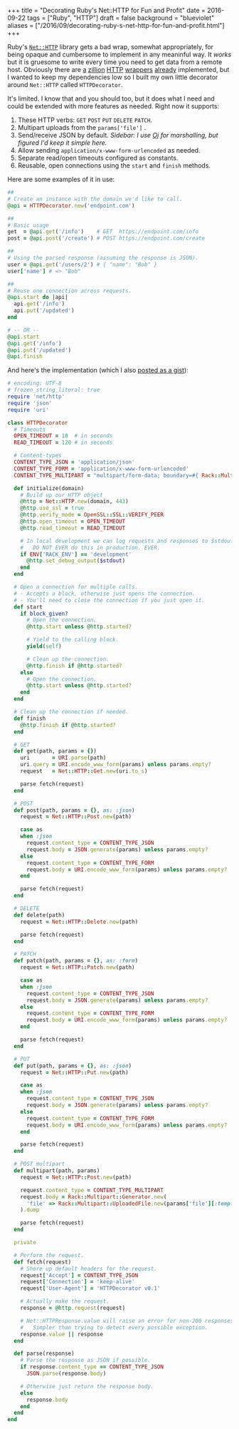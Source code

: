 +++
title = "Decorating Ruby's Net::HTTP for Fun and Profit"
date = 2016-09-22
tags = ["Ruby", "HTTP"]
draft = false
background = "blueviolet"
aliases = ["/2016/09/decorating-ruby-s-net-http-for-fun-and-profit.html"]
+++

Ruby's
[`Net::HTTP`](http://ruby-doc.org/stdlib-2.3.1/libdoc/net/http/rdoc/Net/HTTP.html)
library gets a bad wrap, somewhat appropriately, for being opaque and cumbersome
to implement in any meaninful way. It _works_ but it is gruesome to write every
time you need to get data from a remote host. Obviously there are
[a](https://github.com/lostisland/faraday)
[zillion](https://github.com/typhoeus/typhoeus)
[HTTP](https://github.com/jnunemaker/httparty)
[wrappers](https://github.com/taf2/curb)
[already](https://github.com/rest-client/rest-client) implemented, but I wanted
to keep my dependencies low so I built my own little decorator around
`Net::HTTP` called `HTTPDecorator`.

It's limited. I know that and you should too, but it does what I need and could
be extended with more features as needed. Right now it supports:

1. These HTTP verbs: `GET` `POST` `PUT` `DELETE` `PATCH`.
2. Multipart uploads from the `params['file']` .
3. Send/receive JSON by default. _Sidebar: I use
   [Oj](https://github.com/ohler55/oj) for marshalling, but figured I'd keep it
   simple here._
4. Allow sending `application/x-www-form-urlencoded` as needed.
5. Separate read/open timeouts configured as constants.
6. Reusable, open connections using the `start` and `finish` methods.

Here are some examples of it in use:

```ruby
##
# Create an instance with the domain we'd like to call.
@api = HTTPDecorator.new('endpoint.com')

##
# Basic usage
get  = @api.get('/info')    # GET  https://endpoint.com/info
post = @api.post('/create') # POST https://endpoint.com/create

##
# Using the parsed response (assuming the response is JSON).
user = @api.get('/users/2') # { "name": "Bob" }
user['name'] # => "Bob"

##
# Reuse one connection across requests.
@api.start do |api|
  api.get('/info')
  api.put('/updated')
end

# -- OR --
@api.start
@api.get('/info')
@api.put('/updated')
@api.finish
```

And here's the implementation (which I also [posted as a
gist](https://gist.github.com/evanleck/f60b6437ebbbbf96709937804e81d44c)):

```ruby
# encoding: UTF-8
# frozen_string_literal: true
require 'net/http'
require 'json'
require 'uri'

class HTTPDecorator
  # Timeouts
  OPEN_TIMEOUT = 10  # in seconds
  READ_TIMEOUT = 120 # in seconds

  # Content-types
  CONTENT_TYPE_JSON = 'application/json'
  CONTENT_TYPE_FORM = 'application/x-www-form-urlencoded'
  CONTENT_TYPE_MULTIPART = "multipart/form-data; boundary=#{ Rack::Multipart::MULTIPART_BOUNDARY }"

  def initialize(domain)
    # Build up our HTTP object
    @http = Net::HTTP.new(domain, 443)
    @http.use_ssl = true
    @http.verify_mode = OpenSSL::SSL::VERIFY_PEER
    @http.open_timeout = OPEN_TIMEOUT
    @http.read_timeout = READ_TIMEOUT

    # In local development we can log requests and responses to $stdout.
    #   DO NOT EVER do this in production. EVER.
    if ENV['RACK_ENV'] == 'development'
      @http.set_debug_output($stdout)
    end
  end

  # Open a connection for multiple calls.
  # - Accepts a block, otherwise just opens the connection.
  # - You'll need to close the connection if you just open it.
  def start
    if block_given?
      # Open the connection.
      @http.start unless @http.started?

      # Yield to the calling block.
      yield(self)

      # Clean up the connection.
      @http.finish if @http.started?
    else
      # Open the connection.
      @http.start unless @http.started?
    end
  end

  # Clean up the connection if needed.
  def finish
    @http.finish if @http.started?
  end

  # GET
  def get(path, params = {})
    uri       = URI.parse(path)
    uri.query = URI.encode_www_form(params) unless params.empty?
    request   = Net::HTTP::Get.new(uri.to_s)

    parse fetch(request)
  end

  # POST
  def post(path, params = {}, as: :json)
    request = Net::HTTP::Post.new(path)

    case as
    when :json
      request.content_type = CONTENT_TYPE_JSON
      request.body = JSON.generate(params) unless params.empty?
    else
      request.content_type = CONTENT_TYPE_FORM
      request.body = URI.encode_www_form(params) unless params.empty?
    end

    parse fetch(request)
  end

  # DELETE
  def delete(path)
    request = Net::HTTP::Delete.new(path)

    parse fetch(request)
  end

  # PATCH
  def patch(path, params = {}, as: :form)
    request = Net::HTTP::Patch.new(path)

    case as
    when :json
      request.content_type = CONTENT_TYPE_JSON
      request.body = JSON.generate(params) unless params.empty?
    else
      request.content_type = CONTENT_TYPE_FORM
      request.body = URI.encode_www_form(params) unless params.empty?
    end

    parse fetch(request)
  end

  # PUT
  def put(path, params = {}, as: :json)
    request = Net::HTTP::Put.new(path)

    case as
    when :json
      request.content_type = CONTENT_TYPE_JSON
      request.body = JSON.generate(params) unless params.empty?
    else
      request.content_type = CONTENT_TYPE_FORM
      request.body = URI.encode_www_form(params) unless params.empty?
    end

    parse fetch(request)
  end

  # POST multipart
  def multipart(path, params)
    request = Net::HTTP::Post.new(path)

    request.content_type = CONTENT_TYPE_MULTIPART
    request.body = Rack::Multipart::Generator.new(
      'file' => Rack::Multipart::UploadedFile.new(params['file'][:tempfile].path, params['file'][:type])
    ).dump

    parse fetch(request)
  end

  private

  # Perform the request.
  def fetch(request)
    # Shore up default headers for the request.
    request['Accept'] = CONTENT_TYPE_JSON
    request['Connection'] = 'keep-alive'
    request['User-Agent'] = 'HTTPDecorator v0.1'

    # Actually make the request.
    response = @http.request(request)

    # Net::HTTPResponse.value will raise an error for non-200 responses.
    #   Simpler than trying to detect every possible exception.
    response.value || response
  end

  def parse(response)
    # Parse the response as JSON if possible.
    if response.content_type == CONTENT_TYPE_JSON
      JSON.parse(response.body)

    # Otherwise just return the response body.
    else
      response.body
    end
  end
end
```
